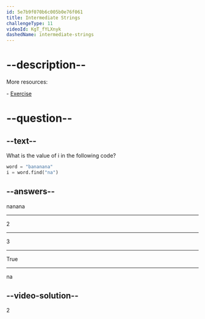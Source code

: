 ```yaml
---
id: 5e7b9f070b6c005b0e76f061
title: Intermediate Strings
challengeType: 11
videoId: KgT_fYLXnyk
dashedName: intermediate-strings
---
```


# --description--

More resources:

\- [Exercise](https://www.youtube.com/watch?v=1bSqHot-KwE)

# --question--

## --text--

What is the value of i in the following code?

```python
word = "bananana"
i = word.find("na")
```

## --answers--

nanana

---

2

---

3

---

True

---

na

## --video-solution--

2
